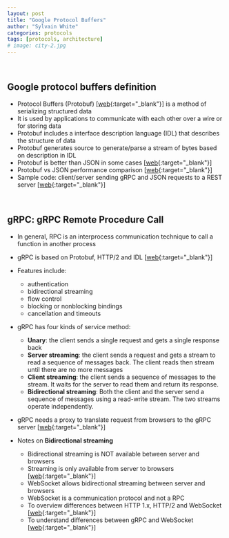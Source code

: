 ```yaml
---
layout: post
title: "Google Protocol Buffers"
author: "Sylvain White"
categories: protocols
tags: [protocols, architecture]
# image: city-2.jpg
---
```


<br/>

## Google protocol buffers definition

* Protocol Buffers (Protobuf) [[web](https://en.wikipedia.org/wiki/Protocol_Buffers){:target="_blank"}] is a method of serializing structured data
* It is used by applications to communicate with each other over a wire or for storing data 
* Protobuf includes a interface description language (IDL) that describes the structure of data 
* Protobuf generates source to generate/parse a stream of bytes based on description in IDL
* Protobuf is better than JSON in some cases [[web](https://codeclimate.com/blog/choose-protocol-buffers/){:target="_blank"}]
* Protobuf vs JSON performance comparison [[web](https://auth0.com/blog/beating-json-performance-with-protobuf/){:target="_blank"}]
* Sample code: client/server sending gRPC and JSON requests to a REST server [[web](https://medium.com/swlh/supercharge-your-rest-apis-with-protobuf-b38d3d7a28d3){:target="_blank"}]

<br/>

## gRPC: gRPC Remote Procedure Call

* In general, RPC is an interprocess communication technique to call a function in another process
* gRPC is based on Protobuf, HTTP/2 and IDL [[web](https://en.wikipedia.org/wiki/GRPC){:target="_blank"}]
* Features include:
    * authentication
    * bidirectional streaming
    * flow control
    * blocking or nonblocking bindings
    * cancellation and timeouts

* gRPC has four kinds of service method:
    * **Unary**: the client sends a single request and gets a single response back
    * **Server streaming**: the client sends a request and gets a stream to read a sequence of messages back. The client reads then stream until there are no more messages
    * **Client streaming**: the client sends a sequence of messages to the stream. It waits for the server to read them and return its response. 
    * **Bidirectional streaming**: Both the client and the server send a sequence of messages using a read-write stream. The two streams operate independently.

* gRPC needs a proxy to translate request from browsers to the gRPC server [[web](https://grpc.io/blog/state-of-grpc-web/#the-grpc-web-spec){:target="_blank"}]
* Notes on **Bidirectional streaming**
    * Bidirectional streaming is NOT available between server and browsers
    * Streaming is only available from server to browsers [[web](https://grpc.io/blog/state-of-grpc-web/#feature-sets){:target="_blank"}]
    * WebSocket allows bidirectional streaming between server and browsers
    * WebSocket is a communication protocol and not a RPC
    * To overview differences between HTTP 1.x, HTTP/2 and WebSocket [[web](https://www.infoq.com/articles/websocket-and-http2-coexist/){:target="_blank"}]
    * To understand differences between gRPC and WebSocket [[web](https://news.ycombinator.com/item?id=17278363){:target="_blank"}]
    
    


